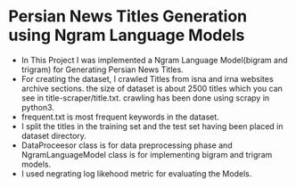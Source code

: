 # Persian News Titles Generation using Ngram Language Models
* In This Project I was implemented a Ngram Language Model(bigram and trigram) for Generating Persian News Titles.
* For creating the dataset, I crawled Titles from isna and irna websites archive sections. the size of dataset is about 2500 titles which you can see in title-scraper/title.txt. crawling has been done using scrapy in python3.
* frequent.txt is most frequent keywords in the dataset. 
* I split the titles in the training set and the test set having been placed in dataset directory.
* DataProceesor class is for data preprocessing phase and NgramLanguageModel class is for implementing bigram and trigram models.
* I used negrating log likehood metric for evaluating the Models.
